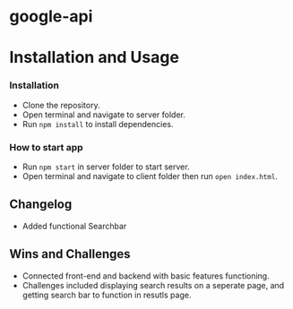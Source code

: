 
# google-api

# Installation and Usage

### Installation 

* Clone the repository.
* Open terminal and navigate to server folder.
* Run `npm install` to install dependencies.


### How to start app

* Run `npm start` in server folder to start server.
* Open terminal and navigate to client folder then run `open index.html`.


## Changelog

* Added functional Searchbar 



## Wins and Challenges

* Connected front-end and backend with basic features functioning.
* Challenges included displaying search results on a seperate page, and getting search bar to function in resutls page.
